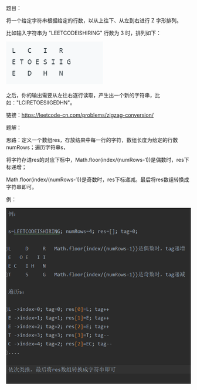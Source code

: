 题目：

将一个给定字符串根据给定的行数，以从上往下、从左到右进行 Z 字形排列。

比如输入字符串为 "LEETCODEISHIRING" 行数为 3 时，排列如下：

![avatar](./123.png)

之后，你的输出需要从左往右逐行读取，产生出一个新的字符串，比如："LCIRETOESIIGEDHN"。

链接：https://leetcode-cn.com/problems/zigzag-conversion/

题解：

思路：定义一个数组res，存放结果中每一行的字符，数组长度为给定的行数numRows；遍历字符串s，

将字符存进res的对应下标中，Math.floor(index/(numRows-1))是偶数时，res下标递增；

Math.floor(index/(numRows-1))是奇数时，res下标递减。最后将res数组转换成字符串即可。

例：

![avatar](./example.png)